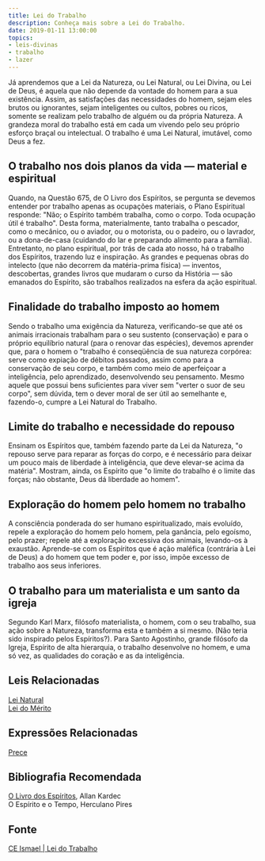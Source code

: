 ```yaml
---
title: Lei do Trabalho
description: Conheça mais sobre a Lei do Trabalho.
date: 2019-01-11 13:00:00
topics: 
- leis-divinas
- trabalho
- lazer
---
```


Já aprendemos que a Lei da Natureza, ou Lei Natural, ou Lei Divina, ou Lei de
Deus, é aquela que não depende da vontade do homem para a sua existência. Assim,
as satisfações das necessidades do homem, sejam eles brutos ou ignorantes, sejam
inteligentes ou cultos, pobres ou ricos, somente se realizam pelo trabalho de
alguém ou da própria Natureza. A grandeza moral do trabalho está em cada um
vivendo pelo seu próprio esforço braçal ou intelectual. O trabalho é uma Lei
Natural, imutável, como Deus a fez.

## O trabalho nos dois planos da vida — material e espiritual
Quando, na Questão 675, de O Livro dos Espíritos, se pergunta se devemos
entender por trabalho apenas as ocupações materiais, o Plano Espiritual
responde: "Não; o Espírito também trabalha, como o corpo. Toda ocupação útil é
trabalho". Desta forma, materialmente, tanto trabalha o pescador, como o
mecânico, ou o aviador, ou o motorista, ou o padeiro, ou o lavrador, ou a
dona-de-casa (cuidando do lar e preparando alimento para a família). Entretanto,
no plano espiritual, por trás de cada ato nosso, há o trabalho dos Espíritos,
trazendo luz e inspiração. As grandes e pequenas obras do intelecto (que não
decorrem da matéria-prima física) — inventos, descobertas, grandes livros que
mudaram o curso da História — são emanados do Espírito, são trabalhos realizados
na esfera da ação espiritual.

## Finalidade do trabalho imposto ao homem
Sendo o trabalho uma exigência da Natureza, verificando-se que até os animais
irracionais trabalham para o seu sustento (conservação) e para o próprio
equilíbrio natural (para o renovar das espécies), devemos aprender que, para o
homem o "trabalho é conseqüência de sua natureza corpórea: serve como expiação
de débitos passados, assim como para a conservação de seu corpo, e também como
meio de aperfeiçoar a inteligência, pelo aprendizado, desenvolvendo seu
pensamento. Mesmo aquele que possui bens suficientes para viver sem "verter o
suor de seu corpo", sem dúvida, tem o dever moral de ser útil ao semelhante e,
fazendo-o, cumpre a Lei Natural do Trabalho.

## Limite do trabalho e necessidade do repouso
Ensinam os Espíritos que, também fazendo parte da Lei da Natureza, "o repouso
serve para reparar as forças do corpo, e é necessário para deixar um pouco mais
de liberdade à inteligência, que deve elevar-se acima da matéria". Mostram,
ainda, os Espírito que "o limite do trabalho é o limite das forças; não
obstante, Deus dá liberdade ao homem".

## Exploração do homem pelo homem no trabalho
A consciência ponderada do ser humano espiritualizado, mais evoluído, repele a
exploração do homem pelo homem, pela ganância, pelo egoísmo, pelo prazer; repele
até a exploração excessiva dos animais, levando-os à exaustão. Aprende-se com os
Espíritos que é ação maléfica (contrária à Lei de Deus) a do homem que tem poder
e, por isso, impõe excesso de trabalho aos seus inferiores.

## O trabalho para um materialista e um santo da igreja
Segundo Karl Marx, filósofo materialista, o homem, com o seu trabalho, sua ação
sobre a Natureza, transforma esta e também a si mesmo. (Não teria sido inspirado
pelos Espíritos?). Para Santo Agostinho, grande filósofo da Igreja, Espírito de
alta hierarquia, o trabalho desenvolve no homem, e uma só vez, as qualidades do
coração e as da inteligência. 


## Leis Relacionadas
[Lei Natural](../natural)  
[Lei do Mérito](../merito)  

## Expressões Relacionadas
[Prece](/sobre/prece)

## Bibliografia Recomendada
[O Livro dos Espíritos](/livros/livro-dos-espiritos), Allan Kardec  
O Espírito e o Tempo, Herculano Pires

## Fonte
[CE Ismael | Lei do Trabalho](https://www.ceismael.com.br/download/apostila/apost1.htm#LEI%20DO%20TRABALHO)


